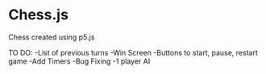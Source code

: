 # Chess.js
Chess created using p5.js

TO DO:
-List of previous turns
-Win Screen
-Buttons to start, pause, restart game
-Add Timers
-Bug Fixing
-1 player AI
